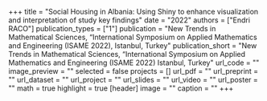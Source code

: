 +++
title = "Social Housing in Albania: Using Shiny to enhance visualization and interpretation of study key findings"
date = "2022"
authors = ["Endri RACO"]
publication_types = ["1"]
publication = "New Trends in Mathematical Sciences, “International Symposium on Applied Mathematics and Engineering (ISAME 2022),  Istanbul, Turkey"
publication_short = "New Trends in Mathematical Sciences, “International Symposium on Applied Mathematics and Engineering (ISAME 2022) Istanbul, Turkey"
url_code = ""
image_preview = ""
selected = false
projects = []
url_pdf = ""
url_preprint = ""
url_dataset = ""
url_project = ""
url_slides = ""
url_video = ""
url_poster = ""
math = true
highlight = true
[header]
image = ""
caption = ""
+++
